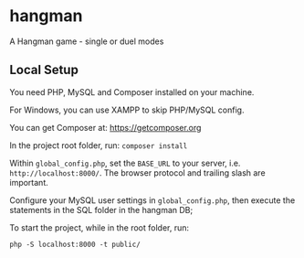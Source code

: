 # hangman
A Hangman game - single or duel modes

## Local Setup
You need PHP, MySQL and Composer installed on your machine. 

For Windows, you can use XAMPP to skip PHP/MySQL config.

You can get Composer at:
https://getcomposer.org

In the project root folder, run: 
`composer install`

Within `global_config.php`, set the `BASE_URL` to your server, i.e. `http://localhost:8000/`. The browser protocol and trailing slash are important.

Configure your MySQL user settings in `global_config.php`, then execute the statements in the SQL folder in the hangman DB;

To start the project, while in the root folder, run:

`php -S localhost:8000 -t public/`
